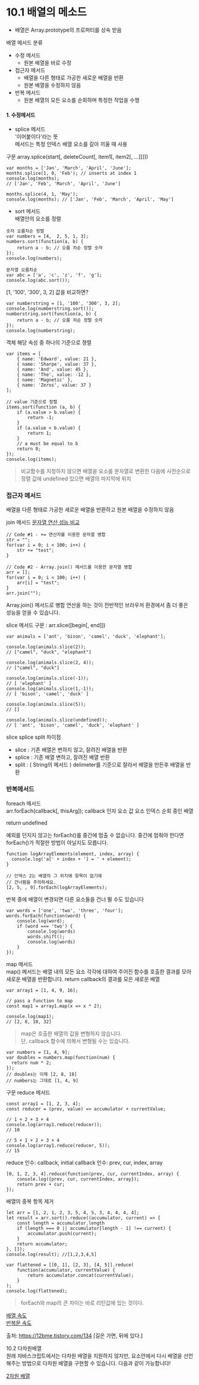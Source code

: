 # 10.1 배열의 메소드
* 배열은 Array.prototype의 프로퍼티를 상속 받음

배열 메서드 분류 
* 수정 메서드
  * 원본 배열을 바로 수정 
* 접근자 메서드  
  * 배열을 다른 형태로 가공한 새로운 배열을 반환
  * 원본 배열을 수정하지 않음
* 반복 메서드
  * 원본 배열의 모든 요소를 순회하며 특정한 작업을 수행
  
#### 1. 수정메서드  
* splice 메서드  
'이어붙이다'라는 뜻   
메서드는 특정 인덱스 배열 요소를 갈아 끼울 때 사용

구문
array.splice(start[, deleteCount[, item1[, item2[, ...]]]])

~~~
var months = ['Jan', 'March', 'April', 'June'];
months.splice(1, 0, 'Feb'); // inserts at index 1
console.log(months); 
// ['Jan', 'Feb', 'March', 'April', 'June']

months.splice(4, 1, 'May');
console.log(months); // ['Jan', 'Feb', 'March', 'April', 'May']
~~~

* sort 메서드  
배열안의 요소를 정렬  
~~~
숫자 오름차순 정렬
var numbers = [4,  2, 5, 1, 3];
numbers.sort(function(a, b) {
	return a - b; // 오름 차순 정렬 숫자
});
console.log(numbers);

문자열 오름차순
var abc = ['a', 'c', 'z', 'f', 'g'];
console.log(abc.sort());
~~~
[1, '100', '300', 3, 2] 값을 비교하면?
~~~
var numberstring = [1, '100', '300', 3, 2];
console.log(numberstring.sort());
numberstring.sort(function(a, b) {
	return a - b; // 오름 차순 정렬 숫자
});
console.log(numberstring);

~~~
겍체 해당 속성 중 하나의 기준으로 졍렬
~~~
var items = [
	{ name: 'Edward', value: 21 },
	{ name: 'Sharpe', value: 37 },
	{ name: 'And', value: 45 },
	{ name: 'The', value: -12 },
	{ name: 'Magnetic' },
	{ name: 'Zeros', value: 37 }
];

// value 기준으로 정렬
items.sort(function (a, b) {
	if (a.value > b.value) {
		return -1;
	}
	if (a.value < b.value) {
		return 1;
	}
	// a must be equal to b
	return 0;
});
console.log(items);
~~~

> 비교함수를 지정하지 않으면
배열을 요소를 문자열로 변환한 다음에 사전순으로 정렬
값에 undefined 있으면 배열의 마지막에 위치

### 접근자 메서드
배열을 다른 형태로 가공한 새로운 배열을 반환하고 원본 배열을 수정하지 않음

join 메서드
[문자열 연산 성능 비교](https://12bme.tistory.com/134)
~~~
// Code #1 - += 연산자를 이용한 문자열 병합
str = "";
for(var i = 0; i < 100; i++) {
    str += "test";
}
 
// Code #2 - Array.join() 메서드를 이용한 문자열 병합
arr = [];
for(var i = 0; i < 100; i++) {
    arr[i] = "test";
}
arr.join("");
~~~
Array.join() 메서드로 병합 연산을 하는 것이 전반적인 브라우저 환경에서 좀 더 좋은 성능을 얻을 수 있습니다.

slice 메서드
구문 : arr.slice([begin[, end]])
~~~
var animals = ['ant', 'bison', 'camel', 'duck', 'elephant'];

console.log(animals.slice(2));
// ["camel", "duck", "elephant"]

console.log(animals.slice(2, 4));
// ["camel", "duck"]

console.log(animals.slice(-1));
// [ 'elephant' ]
console.log(animals.slice(1,-1));
// [ 'bison', 'camel', 'duck' ]

console.log(animals.slice(5));
// []

console.log(animals.slice(undefined));
// [ 'ant', 'bison', 'camel', 'duck', 'elephant' ]
~~~

slice splice split 차이점
* slice : 기존 배열은 변하지 않고, 잘려진 배열을 반환
* splice : 기존 배열 변하고, 잘려진 배열 반환
* split : ( String의 메서드 ) delimeter를 기준으로 잘라서 배열을 만든후 배열을 반환

### 반복메서드
foreach 메서드  
arr.forEach(callback[, thisArg]);
callback 인자 
요소 값
요소 인덱스
순회 중인 배열

return undefined

예외를 던지지 않고는 forEach()를 중간에 멈출 수 없습니다. 중간에 멈춰야 한다면 forEach()가 적절한 방법이 아닐지도 모릅니다.
~~~
function logArrayElements(element, index, array) {
  console.log('a[' + index + '] = ' + element);
}

// 인덱스 2는 배열의 그 위치에 항목이 없기에
// 건너뜀을 주의하세요.
[2, 5, , 9].forEach(logArrayElements);

~~~
반복 중에 배열이 변경되면 다른 요소들을 건너 뛸 수도 있습니다
~~~
var words = ['one', 'two', 'three', 'four'];
words.forEach(function(word) {
	console.log(word);
	if (word === 'two') {
		console.log(words)
		words.shift();
		console.log(words)
	}
});

~~~
 
map 메서드  
map() 메서드는 배열 내의 모든 요소 각각에 대하여 주어진 함수를 호출한 결과를 모아 새로운 배열을 반환합니다.
return callback의 결과를 모은 새로운 배열

~~~
var array1 = [1, 4, 9, 16];

// pass a function to map
const map1 = array1.map(x => x * 2);

console.log(map1);
// [2, 8, 18, 32]
~~~
> map은 호출한 배열의 값을 변형하지 않습니다.   
단, callback 함수에 의해서 변형될 수는 있습니다.
~~~
var numbers = [1, 4, 9];
var doubles = numbers.map(function(num) {
  return num * 2;
});
// doubles는 이제 [2, 8, 18]
// numbers는 그대로 [1, 4, 9]
~~~

구문 
reduce 메서드
~~~
const array1 = [1, 2, 3, 4];
const reducer = (prev, value) => accumulator + currentValue;

// 1 + 2 + 3 + 4
console.log(array1.reduce(reducer));
// 10

// 5 + 1 + 2 + 3 + 4
console.log(array1.reduce(reducer, 5));
// 15
~~~
reduce 인수: callback, initial
callback 인수: prev, cur, index, array 
~~~
[0, 1, 2, 3, 4].reduce(function(prev, cur, currentIndex, array) {
	console.log({prev, cur, currentIndex, array});
	return prev + cur;
});
~~~
배열의 중복 항목 제거
~~~
let arr = [1, 2, 1, 2, 3, 5, 4, 5, 3, 4, 4, 4, 4];
let result = arr.sort().reduce((accumulator, current) => {
    const length = accumulator.length
    if (length === 0 || accumulator[length - 1] !== current) {
        accumulator.push(current);
    }
    return accumulator;
}, []);
console.log(result); //[1,2,3,4,5]
~~~

~~~
var flattened = [[0, 1], [2, 3], [4, 5]].reduce(
	function(accumulator, currentValue) {
		return accumulator.concat(currentValue);
	}
);
console.log(flattened);
~~~
> forEach와 map의 큰 차이는 바로 리턴값에 있는 것이다.

[배열 속도](http://jsben.ch/hVhEV)  
[반복문 속도](https://d01t.github.io/report/2017/10/15/loop-performance-on-nodejs/)

출처: https://12bme.tistory.com/134 [길은 가면, 뒤에 있다.]

10.2 다차원배열  
원래 자바스크립트에서는 다차원 배열을 지원하지 않지만, 요소안에서 다시 배열을 선언해주는 방법으로 다차원 배열을 구현할 수 있습니다. 다음과 같이 가능합니다!

[2차원 배열](https://smilerici.tistory.com/71)